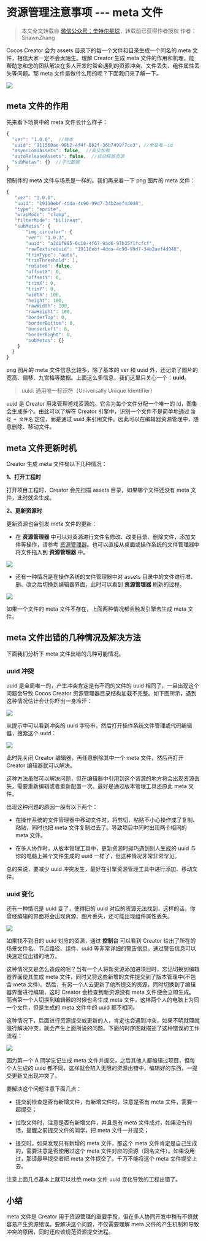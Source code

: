 # 资源管理注意事项 --- meta 文件

> 本文全文转载自 [微信公众号：奎特尔星球](https://mp.weixin.qq.com/s/MykJaytb3t_oacude1cvIg)，转载前已获得作者授权
> 作者：ShawnZhang

Cocos Creator 会为 assets 目录下的每一个文件和目录生成一个同名的 meta 文件，相信大家一定不会太陌生。理解 Creator 生成 meta 文件的作用和机理，能帮助您和您的团队解决在多人开发时常会遇到的资源冲突、文件丢失、组件属性丢失等问题。那 meta 文件是做什么用的呢？下面我们来了解一下。

![](meta/missingscript.png)

## meta 文件的作用

先来看下场景中的 meta 文件长什么样子：

```js
{  
  "ver": "1.0.0",  //版本
  "uuid": "911560ae-98b2-4f4f-862f-36b7499f7ce3", //全局唯一id
  "asyncLoadAssets": false,  //异步加载
  "autoReleaseAssets": false,  //自动释放资源
  "subMetas": {}  //子元数据
}
```

预制件的 meta 文件与场景是一样的。我们再来看一下 png 图片的 meta 文件：

```js
{  
   "ver": "1.0.0",
   "uuid": "19110ebf-4dda-4c90-99d7-34b2aef4d048",
   "type": "sprite",
   "wrapMode": "clamp",
   "filterMode": "bilinear",
   "subMetas": {
       "img_circular": {
       "ver": "1.0.3",
       "uuid": "a2d1f885-6c18-4f67-9ad6-97b35f1fcfcf",
       "rawTextureUuid": "19110ebf-4dda-4c90-99d7-34b2aef4d048",
       "trimType": "auto",
       "trimThreshold": 1,
       "rotated": false,
       "offsetX": 0,
       "offsetY": 0,
       "trimX": 0,
       "trimY": 0,
       "width": 100,
       "height": 100,
       "rawWidth": 100,
       "rawHeight": 100,
       "borderTop": 0,
       "borderBottom": 0,
       "borderLeft": 0,
       "borderRight": 0,
       "subMetas": {}
    }
  }
}
```

png 图片的 meta 文件信息比较多，除了基本的 ver 和 uuid 外，还记录了图片的宽高、偏移、九宫格等数据。上面这么多信息，我们这里只关心一个：**uuid**。

> uuid: 通用唯一标识符（Universally Unique Identifier）

uuid 是 Creator 用来管理游戏资源的。它会为每个文件分配一个唯一的 id，图集会生成多个。由此可以了解在 Creator 引擎中，识别一个文件不是简单地通过 `路径 + 文件名` 定位，而是通过 uuid 来引用文件。因此可以在编辑器资源管理中，随意删除、移动文件。

## meta 文件更新时机

Creator 生成 meta 文件有以下几种情况：

**1、打开工程时**

打开项目工程时，Creator 会先扫描 assets 目录，如果哪个文件还没有 meta 文件，此时就会生成。

**2、更新资源时**

更新资源也会引发 meta 文件的更新：

- 在 **资源管理器** 中可以对资源进行文件名修改、改变目录、删除文件，添加文件等操作，请参考 [资源管理器](../getting-started/basics/editor-panels/assets.md)。也可以直接从桌面或操作系统的文件管理器中将文件拖入到 **资源管理器** 中。

![](meta/add.png)

- 还有一种情况是在操作系统的文件管理器中对 assets 目录中的文件进行增、删、改之后切换到编辑器界面，此时可以看到 **资源管理器** 刷新的过程。

![](meta/refresh.png)

如果一个文件的 meta 文件不存在，上面两种情况都会触发引擎去生成 meta 文件。

## meta 文件出错的几种情况及解决方法

下面我们分析下 meta 文件出错的几种可能情况。

### uuid 冲突

uuid 是全局唯一的，产生冲突肯定是有不同的文件的 uuid 相同了，一旦出现这个问题会导致 Cocos Creator 资源管理器目录结构加载不完整。如下图所示，遇到这种情况估计会让你吓出一身冷汗：

![](meta/conflict.png)

从提示中可以看到冲突的 uuid 字符串，然后打开操作系统文件管理或代码编辑器，搜索这个 uuid：

![](meta/search_uuid.png)

此时先关闭 Creator 编辑器，再任意删除其中一个 meta 文件，然后再打开 Creator 编辑器就可以解决。

这种方法虽然可以解决问题，但在编辑器中引用到这个资源的地方将会出现资源丢失，需要重新编辑或者重新配置一次。最好是通过版本管理工具还原此 meta 文件。

出现这种问题的原因一般有以下两个：

- 在操作系统的文件管理器中移动文件时，将剪切、粘贴不小心操作成了复制、粘贴，同时也把 meta 文件复制过去了。导致项目中同时出现两个相同的 meta 文件。

- 在多人协作时，从版本管理工具中，更新资源时碰巧遇到别人生成的 uuid 与你的电脑上某个文件生成的 uuid 一样了，但这种情况非常非常罕见。

总的来说，要减少 uuid 冲突发生，最好在引擎资源管理工具中进行添加、移动文件。

### uuid 变化

还有一种情况是 uuid 变了，使得旧的 uuid 对应的资源无法找到，这样的话，你曾经编辑的界面将会出现资源、图片丢失，还可能出现组件属性丢失。

![](meta/lost.png)

如果找不到旧的 uuid 对应的资源，通过 **控制台** 可以看到 Creator 给出了所在的场景文件名、节点路径、组件、uuid 等非常详细的警告信息。通过警告信息可以快速定位出错的地方。

这种情况又是怎么造成的呢？当有一个人将新资源添加进项目时，忘记切换到编辑器界面使其生成 meta 文件，同时又将这些新增的文件提交到了版本管理中(不包含 meta 文件)。然后，有另一个人去更新了他所提交的资源，同时切换到了编辑器界面进行编辑，这时 Creator 会检查到新资源没有 meta 文件便会立即生成。而当第一个人切换到编辑器的时候也会生成 meta 文件，这样两个人的电脑上为同一个文件，但是生成的 meta 文件中的 uuid 都不相同。

这种情况下，后面进行资源提交或更新的人，肯定也会遇到冲突，如果不明就理就强行解决冲突，就会产生上面所说的问题。下面的时序图就描述了这种错误的工作流程：

![](meta/resources.png)

因为第一个 A 同学忘记生成 meta 文件并提交，之后其他人都编辑过项目，但每个人生成的 uuid 都不同，这样就会陷入无限的资源出错中，编辑好的东西，一提交更新又出现冲突了。

要解决这个问题注意下面几点：

- 提交前检查是否有新增文件，有新增文件时，注意是否有 meta 文件，需要一起提交；

- 拉取文件时，注意是否有新增文件，并且是有 meta 文件成对，如果没有的话，提醒之前提交文件的同学，把 meta 文件一并提交；

- 提交时，如果发现只有新增的 meta 文件，那这个 meta 文件肯定是自己生成的，需要注意是否使用过这个 meta 文件对应的资源（同名文件）。如果没用过，那请最早提交者把 meta 文件提交了。千万不能将这个 meta 文件提交上去。

注意上面几点基本上就可以杜绝 meta 文件 uuid 变化导致的工程出错了。

## 小结

meta 文件是 Creator 用于资源管理的重要手段，但在多人协同开发中稍有不慎就容易产生资源错误。要解决这个问题，不仅需要理解 meta 文件的产生机制和导致冲突的原因，同时还应该规范资源提交流程。
